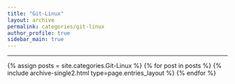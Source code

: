 ```yaml
---
title: "Git-Linux"
layout: archive
permalink: categories/git-linux
author_profile: true
sidebar_main: true
---
```


<!-- 공백이 포함되어 있는 카테고리 이름의 경우 site.categories['a b c'] 이런식으로! -->

***

{% assign posts = site.categories.Git-Linux %}
{% for post in posts %} {% include archive-single2.html type=page.entries_layout %} {% endfor %}